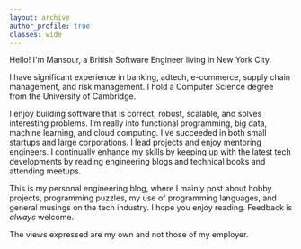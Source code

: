 ```yaml
---
layout: archive
author_profile: true
classes: wide
---
```

Hello! I'm Mansour, a British Software Engineer living in New York City.

I have significant experience in banking, adtech, e-commerce, supply chain management, and risk management. I hold a Computer Science degree from the University of Cambridge. 

I enjoy building software that is correct, robust, scalable, and solves interesting problems. I’m really into functional programming, big data, machine learning, and cloud computing. I’ve succeeded in both small startups and large corporations. I lead projects and enjoy mentoring engineers. I continually enhance my skills by keeping up with the latest tech developments by reading engineering blogs and technical books and attending meetups.

This is my personal engineering blog, where I mainly post about hobby projects, programming puzzles, my use of programming languages, and general musings on the tech industry. I hope you enjoy reading. Feedback is _always_ welcome. 

The views expressed are my own and not those of my employer.

